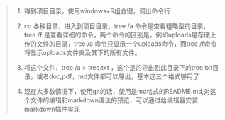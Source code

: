 > 1. 得到项目目录，使用windows+R组合键，调出命令行
>
> 2. cd 各种目录，进入到项目目录，tree /a 命令是查看粗略型的目录，tree /f  是查看详细的命令，两个命令的区别是，例如uploads是存储上传的文件的目录，tree /a 命令只显示一个uploads命令，而tree /f命令将显示uploads文件夹及其下的所有文件。
>
> 3. 将这个文件，tree /a > tree.txt ，这个是的导出到此目录下的tree.txt目录，或者doc,pdf，md文件都可以导出，基本这三个格式够用了
>
> 4. 现在大多数情况下，使用git的话，使用是md格式的README.md,对这个文件的编辑和markdown语法的预览，可以通过给编辑器安装markdown插件实现